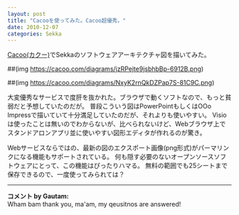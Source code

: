 ```yaml
---
layout: post
title: "Cacooを使ってみた。Cacoo超優秀。"
date: 2010-12-07
categories: Sekka
---
```

[Cacoo(カクー)](http://cacoo.com/)でSekkaのソフトウェアアーキテクチャ図を描いてみた。

##(img https://cacoo.com/diagrams/jzRPejte9jsbhbBp-6912B.png)

##(img https://cacoo.com/diagrams/NxyK2rnQkDZPap7S-81C9C.png)

大変優秀なサービスで度肝を抜かれた。ブラウザで動くソフトなので、もっと貧弱だと予想していたのだが。
普段こういう図はPowerPointもしくはOOo Impressで描いていて十分満足していたのだが、それよりも使いやすい。
Visioは使ったことは無いのでわからないが、比べられないけど、Webブラウザ上でスタンドアロンアプリ並に使いやすい図形エディタが作れるのが驚き。

Webサービスならではの、最新の図のエクスポート画像(png形式)がパーマリンクになる機能もサポートされている。
何も隠す必要のないオープンソースソフトウェアにとって、この機能はぴったりハマる。
無料の範囲でも25シートまで保存できるので、一度使ってみられては？



---

**コメント by Gautam:**  
Wham bam thank you, ma'am, my qeusitnos are answered!

